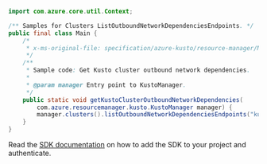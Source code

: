 ```java
import com.azure.core.util.Context;

/** Samples for Clusters ListOutboundNetworkDependenciesEndpoints. */
public final class Main {
    /*
     * x-ms-original-file: specification/azure-kusto/resource-manager/Microsoft.Kusto/stable/2021-08-27/examples/KustoOutboundNetworkDependenciesList.json
     */
    /**
     * Sample code: Get Kusto cluster outbound network dependencies.
     *
     * @param manager Entry point to KustoManager.
     */
    public static void getKustoClusterOutboundNetworkDependencies(
        com.azure.resourcemanager.kusto.KustoManager manager) {
        manager.clusters().listOutboundNetworkDependenciesEndpoints("kustorptest", "kustoclusterrptest", Context.NONE);
    }
}
```

Read the [SDK documentation](https://github.com/Azure/azure-sdk-for-java/blob/azure-resourcemanager-kusto_1.0.0-beta.3/sdk/kusto/azure-resourcemanager-kusto/README.md) on how to add the SDK to your project and authenticate.
